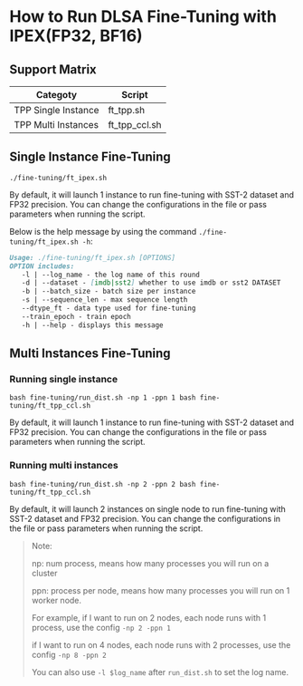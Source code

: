 # How to Run DLSA Fine-Tuning with IPEX(FP32, BF16)

## Support Matrix

| Categoty            | Script         |
| ------------------- | -------------- |
| TPP Single Instance | ft_tpp.sh      |
| TPP Multi Instances | ft_tpp_ccl.sh  |

## Single Instance Fine-Tuning

```
./fine-tuning/ft_ipex.sh 
```

By default, it will launch 1 instance to run fine-tuning with SST-2 dataset and FP32 precision. You can change the configurations in the file or pass parameters when running the script.

Below is the help message by using the command `./fine-tuning/ft_ipex.sh -h`:

```markdown
Usage: ./fine-tuning/ft_ipex.sh [OPTIONS]
OPTION includes:
   -l | --log_name - the log name of this round
   -d | --dataset - [imdb|sst2] whether to use imdb or sst2 DATASET
   -b | --batch_size - batch size per instance
   -s | --sequence_len - max sequence length
   --dtype_ft - data type used for fine-tuning
   --train_epoch - train epoch
   -h | --help - displays this message
```
## Multi Instances Fine-Tuning


### Running single instance

```
bash fine-tuning/run_dist.sh -np 1 -ppn 1 bash fine-tuning/ft_tpp_ccl.sh
```

By default, it will launch 1 instance to run fine-tuning with SST-2 dataset and FP32 precision. You can change the configurations in the file or pass parameters when running the script.

### Running multi instances

```
bash fine-tuning/run_dist.sh -np 2 -ppn 2 bash fine-tuning/ft_tpp_ccl.sh
```

By default, it will launch 2 instances on single node to run fine-tuning with SST-2 dataset and FP32 precision. You can change the configurations in the file or pass parameters when running the script.

> Note:
>
> np: num process, means how many processes you will run on a cluster
>
> ppn: process per node, means how many processes you will run on 1 worker node.
>
> For example, if I want to run on 2 nodes, each node runs with 1 process, use the config `-np 2 -ppn 1`
>
> if I want to run on 4 nodes, each node runs with 2 processes, use the config `-np 8 -ppn 2`
>
> You can also use `-l $log_name` after `run_dist.sh` to set the log name.

